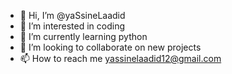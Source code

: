 - 👋 Hi, I’m @yaSsineLaadid
- 👀 I’m interested in coding 
- 🌱 I’m currently learning python
- 💞️ I’m looking to collaborate on new projects
- 📫 How to reach me yassinelaadid12@gmail.com 

<!---
yaSsineLaadid/yaSsineLaadid is a ✨ special ✨ repository because its `README.md` (this file) appears on your GitHub profile.
You can click the Preview link to take a look at your changes.
--->
